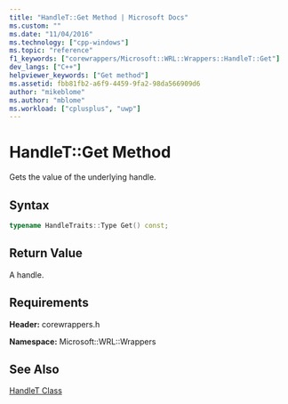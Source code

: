 ```yaml
---
title: "HandleT::Get Method | Microsoft Docs"
ms.custom: ""
ms.date: "11/04/2016"
ms.technology: ["cpp-windows"]
ms.topic: "reference"
f1_keywords: ["corewrappers/Microsoft::WRL::Wrappers::HandleT::Get"]
dev_langs: ["C++"]
helpviewer_keywords: ["Get method"]
ms.assetid: fbb81fb2-a6f9-4459-9fa2-98da566909d6
author: "mikeblome"
ms.author: "mblome"
ms.workload: ["cplusplus", "uwp"]
---
```

# HandleT::Get Method

Gets the value of the underlying handle.

## Syntax

```cpp
typename HandleTraits::Type Get() const;
```

## Return Value

A handle.

## Requirements

**Header:** corewrappers.h

**Namespace:** Microsoft::WRL::Wrappers

## See Also

[HandleT Class](../windows/handlet-class.md)